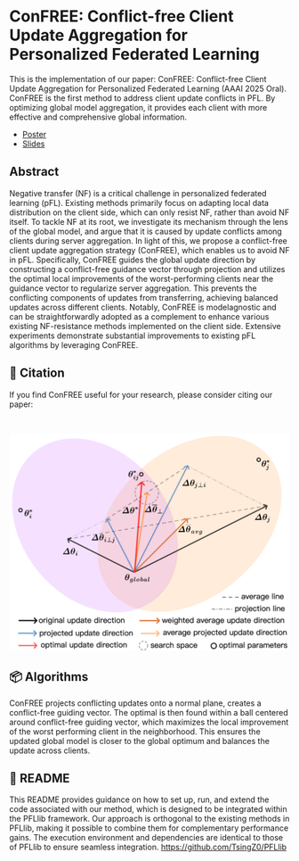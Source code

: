 # ConFREE: Conflict-free Client Update Aggregation for Personalized Federated Learning

This is the implementation of our paper: ConFREE: Conflict-free Client Update Aggregation for Personalized Federated Learning (AAAI 2025 Oral). ConFREE is the first method to address client update conflicts in PFL. By optimizing global model aggregation, it provides each client with more effective and comprehensive global information.





- [Poster](./ConFREE_Poster.pdf)
- [Slides](./Hao%20Zheng_ConFREE_AAAI2025_Oral.pdf)

## Abstract
Negative transfer (NF) is a critical challenge in personalized federated learning (pFL). Existing methods primarily focus on adapting local data distribution on the client side, which can only resist NF, rather than avoid NF itself. To tackle NF at its root, we investigate its mechanism through the lens of the global model, and argue that it is caused by update conflicts among clients during server aggregation. In light of this, we propose a conflict-free client update aggregation strategy (ConFREE), which enables us to avoid NF in pFL. Specifically, ConFREE guides the global update direction by constructing a conflict-free guidance vector through projection and utilizes the optimal local improvements of the worst-performing clients near the guidance vector to regularize server aggregation. This prevents the conflicting components of updates from transferring, achieving balanced updates across different clients. Notably, ConFREE is modelagnostic and can be straightforwardly adopted as a complement to enhance various existing NF-resistance methods implemented on the client side. Extensive experiments demonstrate substantial improvements to existing pFL algorithms by leveraging ConFREE.

## 📝 Citation

If you find ConFREE useful for your research, please consider citing our paper:

```


```
![](./fig.png)
## 📦 Algorithms
ConFREE projects conflicting updates onto a normal plane, creates a conflict-free guiding vector. The optimal is then found within a ball centered around conflict-free guiding vector, which maximizes the local improvement of the worst performing client in the neighborhood. This ensures the updated global model is closer to the global optimum and balances the update across clients.



## 📄 README
This README provides guidance on how to set up, run, and extend the code associated with our method, which is designed to be integrated within the PFLlib framework. Our approach is orthogonal to the existing methods in PFLlib, making it possible to combine them for complementary performance gains. The execution environment and dependencies are identical to those of PFLlib to ensure seamless integration.
https://github.com/TsingZ0/PFLlib
